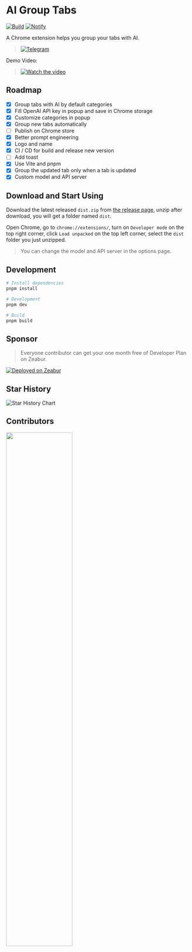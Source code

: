 # AI Group Tabs

[![Build](https://github.com/MichaelYuhe/ai-group-tabs/actions/workflows/build.yml/badge.svg)](https://github.com/MichaelYuhe/ai-group-tabs/actions/workflows/build.yml) [![Notify](https://github.com/MichaelYuhe/ai-group-tabs/actions/workflows/notify.yml/badge.svg)](https://github.com/MichaelYuhe/ai-group-tabs/actions/workflows/notify.yml)

A Chrome extension helps you group your tabs with AI.

> [![Telegram](https://img.shields.io/badge/Telegram-2CA5E0?style=for-the-badge&logo=telegram&logoColor=white)](https://t.me/+99v98-XOQY0zZGNl)

Demo Video:

> [![Watch the video](https://img.youtube.com/vi/SjfKiXy3zOc/default.jpg)](https://youtu.be/SjfKiXy3zOc)

## Roadmap

- [x] Group tabs with AI by default categories
- [x] Fill OpenAI API key in popup and save in Chrome storage
- [x] Customize categories in popup
- [x] Group new tabs automatically
- [ ] Publish on Chrome store
- [x] Better prompt engineering
- [x] Logo and name
- [x] CI / CD for build and release new version
- [ ] Add toast
- [x] Use Vite and pnpm
- [x] Group the updated tab only when a tab is updated
- [x] Custom model and API server

## Download and Start Using

Download the latest released `dist.zip` from [the release page](https://github.com/MichaelYuhe/ai-group-tabs/releases), unzip after download, you will get a folder named `dist`.

Open Chrome, go to `chrome://extensions/`, turn on `Developer mode` on the top right corner, click `Load unpacked` on the top left corner, select the `dist` folder you just unzipped.

> You can change the model and API server in the options page.

## Development

```bash
# Install dependencies
pnpm install

# Development
pnpm dev

# Build
pnpm build
```

## Sponsor

> Everyone contributor can get your one month free of Developer Plan on Zeabur.

[![Deployed on Zeabur](https://zeabur.com/deployed-on-zeabur-dark.svg)](https://zeabur.com?referralCode=MichaelYuhe&utm_source=ai-group-tab&utm_campaign=oss)

## Star History

<div align="left">
<picture>
  <source
    media="(prefers-color-scheme: dark)"
    srcset="
      https://api.star-history.com/svg?repos=MichaelYuhe/ai-group-tabs&type=Date&theme=dark
    "
  />
  <source
    media="(prefers-color-scheme: light)"
    srcset="
      https://api.star-history.com/svg?repos=MichaelYuhe/ai-group-tabs&type=Date
    "
  />
  <img
    alt="Star History Chart"
    src="https://api.star-history.com/svg?repos=MichaelYuhe/ai-group-tabs&type=Date"
  />
</picture>
</div>

## Contributors

<p align="left">
<a href="https://github.com/MichaelYuhe/ai-group-tabs/graphs/contributors">
  <img src="https://contrib.rocks/image?repo=MichaelYuhe/ai-group-tabs" style="width: 60%"/>
</a></p>
